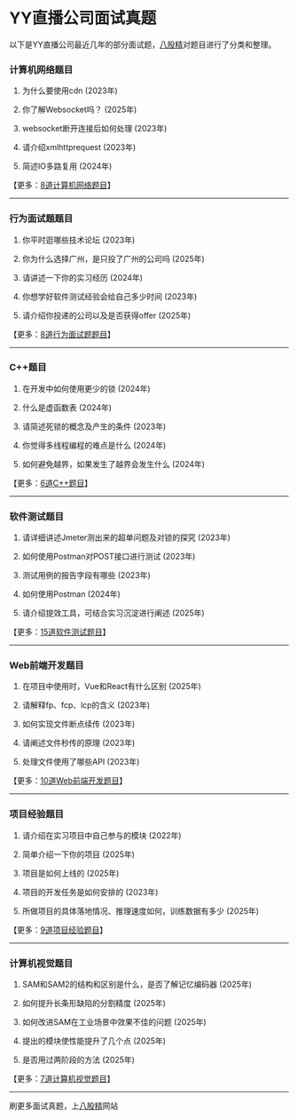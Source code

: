 # YY直播公司面试真题

以下是YY直播公司最近几年的部分面试题，[八股精](https://www.bagujing.com)对题目进行了分类和整理。

### 计算机网络题目

1. 为什么要使用cdn (2023年) 

2. 你了解Websocket吗？ (2025年) 

3. websocket断开连接后如何处理 (2023年) 

4. 请介绍xmlhttprequest (2023年) 

5. 简述IO多路复用 (2024年) 

【更多：[8道计算机网络题目](https://www.bagujing.com/companies)】


---

### 行为面试题题目

1. 你平时逛哪些技术论坛 (2023年) 

2. 你为什么选择广州，是只投了广州的公司吗 (2025年) 

3. 请讲述一下你的实习经历 (2024年) 

4. 你想学好软件测试经验会给自己多少时间 (2023年) 

5. 请介绍你投递的公司以及是否获得offer (2025年) 

【更多：[8道行为面试题题目](https://www.bagujing.com/companies)】


---

### C++题目

1. 在开发中如何使用更少的锁 (2024年) 

2. 什么是虚函数表 (2024年) 

3. 请简述死锁的概念及产生的条件 (2023年) 

4. 你觉得多线程编程的难点是什么 (2024年) 

5. 如何避免越界，如果发生了越界会发生什么 (2024年) 

【更多：[6道C++题目](https://www.bagujing.com/companies)】


---

### 软件测试题目

1. 请详细讲述Jmeter测出来的超单问题及对锁的探究 (2023年) 

2. 如何使用Postman对POST接口进行测试 (2023年) 

3. 测试用例的报告字段有哪些 (2023年) 

4. 如何使用Postman (2024年) 

5. 请介绍提效工具，可结合实习沉淀进行阐述 (2025年) 

【更多：[15道软件测试题目](https://www.bagujing.com/companies)】


---

### Web前端开发题目

1. 在项目中使用时，Vue和React有什么区别 (2025年) 

2. 请解释fp、fcp、lcp的含义 (2023年) 

3. 如何实现文件断点续传 (2023年) 

4. 请阐述文件秒传的原理 (2023年) 

5. 处理文件使用了哪些API (2023年) 

【更多：[10道Web前端开发题目](https://www.bagujing.com/companies)】


---

### 项目经验题目

1. 请介绍在实习项目中自己参与的模块 (2022年) 

2. 简单介绍一下你的项目 (2025年) 

3. 项目是如何上线的 (2025年) 

4. 项目的开发任务是如何安排的 (2023年) 

5. 所做项目的具体落地情况、推理速度如何，训练数据有多少 (2025年) 

【更多：[9道项目经验题目](https://www.bagujing.com/companies)】


---

### 计算机视觉题目

1. SAM和SAM2的结构和区别是什么，是否了解记忆编码器 (2025年) 

2. 如何提升长条形缺陷的分割精度 (2025年) 

3. 如何改进SAM在工业场景中效果不佳的问题 (2025年) 

4. 提出的模块使性能提升了几个点 (2025年) 

5. 是否用过两阶段的方法 (2025年) 

【更多：[7道计算机视觉题目](https://www.bagujing.com/companies)】


---

刷更多面试真题，上[八股精](https://www.bagujing.com)网站